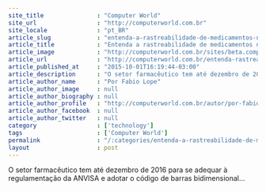 ```yaml
---
site_title               : "Computer World"
site_url                 : "http://computerworld.com.br"
site_locale              : "pt_BR"
article_slug             : "entenda-a-rastreabilidade-de-medicamentos-no-brasil-em-cinco-passos"
article_title            : "Entenda a rastreabilidade de medicamentos no Brasil em cinco passos"
article_image            : "http://computerworld.com.br/sites/beta.computerworld.com.br/files/news_articles/remedios_farmaco.jpg"
article_url              : "http://computerworld.com.br/entenda-rastreabilidade-de-medicamentos-no-brasil-em-cinco-passos"
article_published_at     : "2015-10-01T16:19:44-03:00"
article_description      : "O setor farmacêutico tem até dezembro de 2016 para se adequar à regulamentação da ANVISA e adotar o código de barras bidimensional..."
article_author_name      : "Por Fabio Lope"
article_author_image     : null
article_author_biography : null
article_author_profile   : "http://computerworld.com.br/autor/por-fabio-lopez"
article_author_facebook  : null
article_author_twitter   : null
category                 : ['technology']
tags                     : ['Computer World']
permalink                : "/:categories/entenda-a-rastreabilidade-de-medicamentos-no-brasil-em-cinco-passos/"
layout                   : post
---
```


O setor farmacêutico tem até dezembro de 2016 para se adequar à regulamentação da ANVISA e adotar o código de barras bidimensional...
